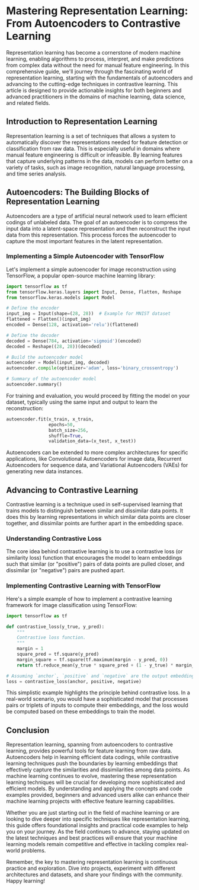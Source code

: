 # Mastering Representation Learning: From Autoencoders to Contrastive Learning

Representation learning has become a cornerstone of modern machine learning, enabling algorithms to process, interpret, and make predictions from complex data without the need for manual feature engineering. In this comprehensive guide, we'll journey through the fascinating world of representation learning, starting with the fundamentals of autoencoders and advancing to the cutting-edge techniques in contrastive learning. This article is designed to provide actionable insights for both beginners and advanced practitioners in the domains of machine learning, data science, and related fields.

## Introduction to Representation Learning

Representation learning is a set of techniques that allows a system to automatically discover the representations needed for feature detection or classification from raw data. This is especially useful in domains where manual feature engineering is difficult or infeasible. By learning features that capture underlying patterns in the data, models can perform better on a variety of tasks, such as image recognition, natural language processing, and time series analysis.

## Autoencoders: The Building Blocks of Representation Learning

Autoencoders are a type of artificial neural network used to learn efficient codings of unlabeled data. The goal of an autoencoder is to compress the input data into a latent-space representation and then reconstruct the input data from this representation. This process forces the autoencoder to capture the most important features in the latent representation.

### Implementing a Simple Autoencoder with TensorFlow

Let's implement a simple autoencoder for image reconstruction using TensorFlow, a popular open-source machine learning library:

```python
import tensorflow as tf
from tensorflow.keras.layers import Input, Dense, Flatten, Reshape
from tensorflow.keras.models import Model

# Define the encoder
input_img = Input(shape=(28, 28))  # Example for MNIST dataset
flattened = Flatten()(input_img)
encoded = Dense(128, activation='relu')(flattened)

# Define the decoder
decoded = Dense(784, activation='sigmoid')(encoded)
decoded = Reshape((28, 28))(decoded)

# Build the autoencoder model
autoencoder = Model(input_img, decoded)
autoencoder.compile(optimizer='adam', loss='binary_crossentropy')

# Summary of the autoencoder model
autoencoder.summary()
```

For training and evaluation, you would proceed by fitting the model on your dataset, typically using the same input and output to learn the reconstruction:

```python
autoencoder.fit(x_train, x_train,
                epochs=50,
                batch_size=256,
                shuffle=True,
                validation_data=(x_test, x_test))
```

Autoencoders can be extended to more complex architectures for specific applications, like Convolutional Autoencoders for image data, Recurrent Autoencoders for sequence data, and Variational Autoencoders (VAEs) for generating new data instances.

## Advancing to Contrastive Learning

Contrastive learning is a technique used in self-supervised learning that trains models to distinguish between similar and dissimilar data points. It does this by learning representations in which similar data points are closer together, and dissimilar points are further apart in the embedding space.

### Understanding Contrastive Loss

The core idea behind contrastive learning is to use a contrastive loss (or similarity loss) function that encourages the model to learn embeddings such that similar (or "positive") pairs of data points are pulled closer, and dissimilar (or "negative") pairs are pushed apart.

### Implementing Contrastive Learning with TensorFlow

Here's a simple example of how to implement a contrastive learning framework for image classification using TensorFlow:

```python
import tensorflow as tf

def contrastive_loss(y_true, y_pred):
    """
    Contrastive loss function.
    """
    margin = 1
    square_pred = tf.square(y_pred)
    margin_square = tf.square(tf.maximum(margin - y_pred, 0))
    return tf.reduce_mean(y_true * square_pred + (1 - y_true) * margin_square)

# Assuming `anchor`, `positive` and `negative` are the output embeddings from your model
loss = contrastive_loss(anchor, positive, negative)
```

This simplistic example highlights the principle behind contrastive loss. In a real-world scenario, you would have a sophisticated model that processes pairs or triplets of inputs to compute their embeddings, and the loss would be computed based on these embeddings to train the model.

## Conclusion

Representation learning, spanning from autoencoders to contrastive learning, provides powerful tools for feature learning from raw data. Autoencoders help in learning efficient data codings, while contrastive learning techniques push the boundaries by learning embeddings that effectively capture the similarities and dissimilarities among data points. As machine learning continues to evolve, mastering these representation learning techniques will be crucial for developing more sophisticated and efficient models. By understanding and applying the concepts and code examples provided, beginners and advanced users alike can enhance their machine learning projects with effective feature learning capabilities.

Whether you are just starting out in the field of machine learning or are looking to dive deeper into specific techniques like representation learning, this guide offers foundational insights and practical code examples to help you on your journey. As the field continues to advance, staying updated on the latest techniques and best practices will ensure that your machine learning models remain competitive and effective in tackling complex real-world problems.

Remember, the key to mastering representation learning is continuous practice and exploration. Dive into projects, experiment with different architectures and datasets, and share your findings with the community. Happy learning!